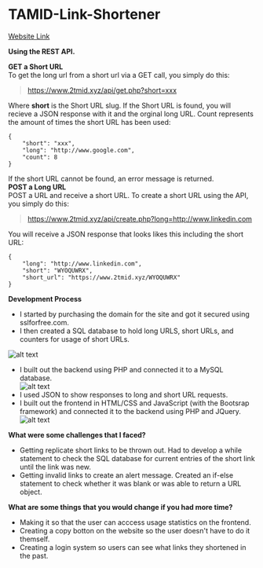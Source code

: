 # TAMID-Link-Shortener
[Website Link](https://www.2tmid.xyz/)

**Using the REST API.**

**GET a Short URL**  
To get the long url from a short url via a GET call, you simply do this:  
> https://www.2tmid.xyz/api/get.php?short=xxx  

Where **short** is the Short URL slug. If the Short URL is found, you will recieve a JSON response with it and the orginal long URL. Count represents the amount of times the short URL has been used:
```
{  
	"short": "xxx",  
	"long": "http://www.google.com",  
	"count": 8  
}  
```
If the short URL cannot be found, an error message is returned.  
**POST a Long URL**  
POST a URL and receive a short URL. To create a short URL using the API, you simply do this:  

> https://www.2tmid.xyz/api/create.php?long=http://www.linkedin.com  

You will receive a JSON response that looks likes this including the short URL:  
```
{  
	"long": "http://www.linkedin.com",  
	"short": "WYOQUWRX",  
	"short_url": "https://www.2tmid.xyz/WYOQUWRX"  
}  
```
**Development Process**
- I started by purchasing the domain for the site and got it secured using sslforfree.com.
- I then created a SQL database to hold long URLS, short URLs, and counters for usage of short URLs.  

![alt text](https://d31l11kq7rju10.cloudfront.net/vn1y%2Fpreview%2F35180779%2Fmain_full.png?response-content-disposition=inline%3Bfilename%3D%22main_full.png%22%3B&response-content-type=image%2Fpng&Expires=1603674383&Signature=aqfecGIWsWjkIMehnnyh8dQCxPqbTp4zVuMp9DX445~U9oFgEOB8yZaU2KH60r1JKqGgRS7hfkcxIyX-X4SJrupAzPEzeovSiDX6Z6DfCAF-5O9UDrBd2EHXwKjmiA618gN7R5VHWawDc1NQr9Aoqbb3FAKdy8anwJVfW8uT2AnqxWom5jxExS32OcHMWA5VPhWfc3KeJ94z5H73M87izUilomVOfdEsz4qznjUSEDA2JKrsme-auvhkAP8NAsSYMyQMG8YEWNNpD66jyYVL0YS8yzOoWwYTDMxFhXfAT1cQqAQacVU0aAzi95osWjiLwx3IA94orYA1RBBm10qdrA__&Key-Pair-Id=APKAJT5WQLLEOADKLHBQ)
- I built out the backend using PHP and connected it to a MySQL database.  
![alt text](https://d3lbwkmaao72si.cloudfront.net/1g4y%2Fpreview%2F35184385%2Fmain_full.png?response-content-disposition=inline%3Bfilename%3D%22main_full.png%22%3B&response-content-type=image%2Fpng&Expires=1603674604&Signature=U7JNNDB8o~fxjP4~OZF2d525iWLUv3uiwPuYThZ9CU8kQ7QDVI9GakSxC72YY50F-dOckBnh9ViJekJp6We-6~YGMIDQQR6xobDOOQFrv0AU08BhfOEHZUyPkJuDbksSRxFAM3smx2bcGSvUU~--ogvcCyJBfHfvOGc3dZtz3YbOaHIDkEHPSguvKz9nYkhuQVM0LrJUWRstJMmv~rqEPNmkzMQQr~yNfnxWgTSQEPgcQWRRYa24CIipKVGZYdSNgdPewSQLK~IS1W4vfNIIZVqpXVCXsQFqzPivuly6DnDATXljGsJnCzLDEhotXTDF98hgfxiW0M07LjGplCZAFg__&Key-Pair-Id=APKAJT5WQLLEOADKLHBQ)
- I used JSON to show responses to long and short URL requests.  
- I built out the frontend in HTML/CSS and JavaScript (with the Bootsrap framework) and connected it to the backend using PHP and JQuery.  
![alt text](https://d3lbwkmaao72si.cloudfront.net/5g4y%2Fpreview%2F35184389%2Fmain_full.png?response-content-disposition=inline%3Bfilename%3D%22main_full.png%22%3B&response-content-type=image%2Fpng&Expires=1603674713&Signature=Z3grscGL8L4aUeQpG~5SIB3C3GEYXmRsc-tQK-wLvlYjy17W9iS4byYzFqcYnjaRX6FgXZcDCm3Etr8T--S7QzCxAmLLVfYF9AAJERezd7cUWqJE7PVcdab1Uy3XUbodZqEFseAUEGdzMUKF~U-p0QpJdeDNNjPqZjdlJGepp4kuF0s927zkveWIoplEsS-xAsRfk1HMxpOcIqCYetVXMMhetzE~jj~-blQcJQijDUTWh4O5B~g9mIM8K0kGUdZdLFDIvO2a8B2m1mn8rB9KOf61JFcgkhyUgeeQ5EY5IFumtXKZkEEKEi9I5VXTXe-dKJOZa1CIrknMbbSbXjevNQ__&Key-Pair-Id=APKAJT5WQLLEOADKLHBQ)

**What were some challenges that I faced?**  
- Getting replicate short links to be thrown out. Had to develop a while statement to check the SQL database for current entries of the short link until the link was new.
- Getting invalid links to create an alert message. Created an if-else statement to check whether it was blank or was able to return a URL object.


**What are some things that you would change if you had more time?**  
- Making it so that the user can acccess usage statistics on the frontend.
- Creating a copy botton on the website so the user doesn't have to do it themself.
- Creating a login system so users can see what links they shortened in the past.

